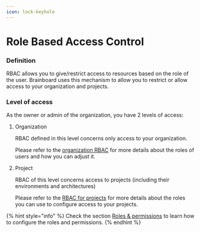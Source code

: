 ```yaml
---
icon: lock-keyhole
---
```


# Role Based Access Control

### Definition

RBAC allows you to give/restrict access to resources based on the role of the user. Brainboard uses this mechanism to allow you to restrict or allow access to your organization and projects.

### Level of access

As the owner or admin of the organization, you have 2 levels of access:

1.  Organization

    RBAC defined in this level concerns only access to your organization.

    Please refer to the [organization RBAC](broken-reference) for more details about the roles of users and how you can adjust it.
2.  Project

    RBAC of this level concerns access to projects (including their environments and architectures)

    Please refer to the [RBAC for projects](../data/data-structure/projects.md#project-iam-reference) for more details about the roles you can use to configure access to your projects.

{% hint style="info" %}
Check the section [Roles & permissions](../settings/rbac/) to learn how to configure the roles and permissions.
{% endhint %}
